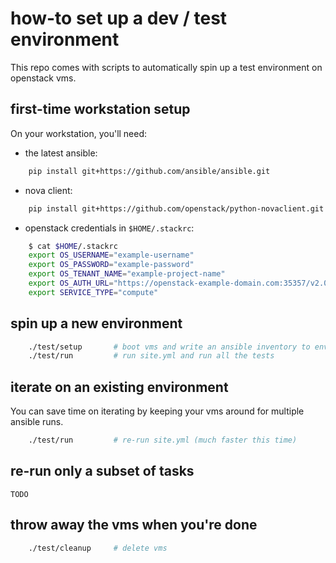 
# how-to set up a dev / test environment

This repo comes with scripts to automatically spin up a test environment on openstack vms.

## first-time workstation setup

On your workstation, you'll need:

  - the latest ansible:

```bash
    pip install git+https://github.com/ansible/ansible.git
```

  - nova client:

```bash
    pip install git+https://github.com/openstack/python-novaclient.git
```

  - openstack credentials in `$HOME/.stackrc`:

```bash
    $ cat $HOME/.stackrc
    export OS_USERNAME="example-username"
    export OS_PASSWORD="example-password"
    export OS_TENANT_NAME="example-project-name"
    export OS_AUTH_URL="https://openstack-example-domain.com:35357/v2.0/"
    export SERVICE_TYPE="compute"
```

## spin up a new environment

```bash
    ./test/setup       # boot vms and write an ansible inventory to envs/example/hosts
    ./test/run         # run site.yml and run all the tests
```

## iterate on an existing environment

You can save time on iterating by keeping your vms around for multiple ansible runs.

```bash
    ./test/run         # re-run site.yml (much faster this time)
```

## re-run only a subset of tasks

    TODO

## throw away the vms when you're done

```bash
    ./test/cleanup     # delete vms
```
